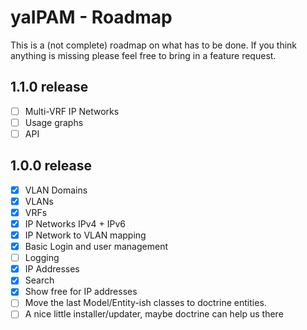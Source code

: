 # yaIPAM - Roadmap

This is a (not complete) roadmap on what has to be done. If you think anything is missing please feel free to bring in a feature request.

## 1.1.0 release

- [ ] Multi-VRF IP Networks
- [ ] Usage graphs
- [ ] API

## 1.0.0 release

- [x] VLAN Domains
- [x] VLANs
- [x] VRFs
- [x] IP Networks IPv4 + IPv6
- [x] IP Network to VLAN mapping
- [x] Basic Login and user management
- [ ] Logging
- [x] IP Addresses
- [x] Search
- [x] Show free for IP addresses
- [ ] Move the last Model/Entity-ish classes to doctrine entities.
- [ ] A nice little installer/updater, maybe doctrine can help us there
